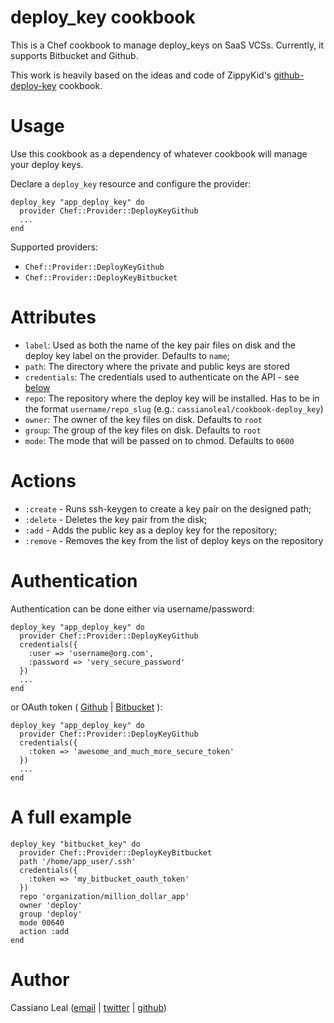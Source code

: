# deploy_key cookbook

This is a Chef cookbook to manage deploy_keys on SaaS VCSs. Currently, it supports Bitbucket and Github.

This work is heavily based on the ideas and code of ZippyKid's [github-deploy-key](https://github.com/zippykid/chef-github-deploy-key) cookbook.

# Usage

Use this cookbook as a dependency of whatever cookbook will manage your deploy keys.

Declare a `deploy_key` resource and configure the provider:

    deploy_key "app_deploy_key" do
      provider Chef::Provider::DeployKeyGithub
      ...
    end

Supported providers:

* `Chef::Provider::DeployKeyGithub`
* `Chef::Provider::DeployKeyBitbucket`

# Attributes

* `label`: Used as both the name of the key pair files on disk and the deploy key label on the provider. Defaults to `name`;
* `path`: The directory where the private and public keys are stored
* `credentials`: The credentials used to authenticate on the API - see [below](#authentication)
* `repo`: The repository where the deploy key will be installed. Has to be in the format `username/repo_slug` (e.g.: `cassianoleal/cookbook-deploy_key`)
* `owner`: The owner of the key files on disk. Defaults to `root`
* `group`: The group of the key files on disk. Defaults to `root`
* `mode`: The mode that will be passed on to chmod. Defaults to `0600`

# Actions

* `:create` - Runs ssh-keygen to create a key pair on the designed path;
* `:delete` - Deletes the key pair from the disk;
* `:add` - Adds the public key as a deploy key for the repository;
* `:remove` - Removes the key from the list of deploy keys on the repository

# <a id="authentication"></a>Authentication

Authentication can be done either via username/password:

    deploy_key "app_deploy_key" do
      provider Chef::Provider::DeployKeyGithub
      credentials({
        :user => 'username@org.com',
        :password => 'very_secure_password'
      })
      ...
    end

or OAuth token ( [Github](http://developer.github.com/v3/oauth/) | [Bitbucket](https://confluence.atlassian.com/display/BITBUCKET/OAuth+on+Bitbucket) ):

    deploy_key "app_deploy_key" do
      provider Chef::Provider::DeployKeyGithub
      credentials({
        :token => 'awesome_and_much_more_secure_token'
      })
      ...
    end

# A full example

    deploy_key "bitbucket_key" do
      provider Chef::Provider::DeployKeyBitbucket
      path '/home/app_user/.ssh'  
      credentials({
        :token => 'my_bitbucket_oauth_token'
      })
      repo 'organization/million_dollar_app'
      owner 'deploy'
      group 'deploy'
      mode 00640
      action :add
    end

# Author

Cassiano Leal ([email](mailto:cassianoleal@gmail.com) | [twitter](http://twitter.com/cassianoleal) | [github](https://github.com/cassianoleal)) 
